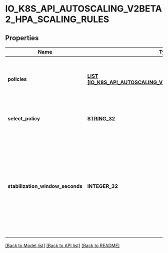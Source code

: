 # IO_K8S_API_AUTOSCALING_V2BETA2_HPA_SCALING_RULES

## Properties
Name | Type | Description | Notes
------------ | ------------- | ------------- | -------------
**policies** | [**LIST [IO_K8S_API_AUTOSCALING_V2BETA2_HPA_SCALING_POLICY]**](io.k8s.api.autoscaling.v2beta2.HPAScalingPolicy.md) | policies is a list of potential scaling polices which can be used during scaling. At least one policy must be specified, otherwise the HPAScalingRules will be discarded as invalid | [optional] [default to null]
**select_policy** | [**STRING_32**](STRING_32.md) | selectPolicy is used to specify which policy should be used. If not set, the default value MaxPolicySelect is used. | [optional] [default to null]
**stabilization_window_seconds** | **INTEGER_32** | StabilizationWindowSeconds is the number of seconds for which past recommendations should be considered while scaling up or scaling down. StabilizationWindowSeconds must be greater than or equal to zero and less than or equal to 3600 (one hour). If not set, use the default values: - For scale up: 0 (i.e. no stabilization is done). - For scale down: 300 (i.e. the stabilization window is 300 seconds long). | [optional] [default to null]

[[Back to Model list]](../README.md#documentation-for-models) [[Back to API list]](../README.md#documentation-for-api-endpoints) [[Back to README]](../README.md)


